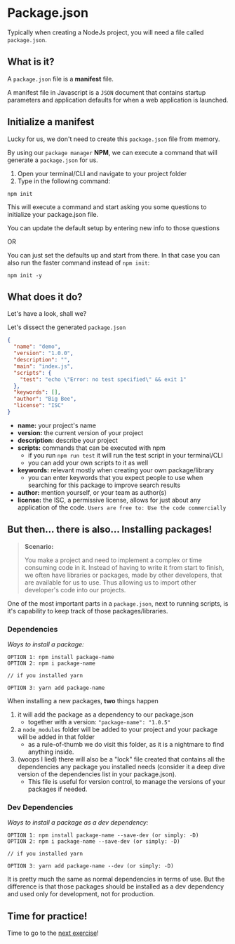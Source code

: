 # Package.json

Typically when creating a NodeJs project, you will need a file called `package.json`.

## What is it?
A `package.json` file is a **manifest** file.

A manifest file in Javascript is a `JSON` document that contains startup parameters and application defaults for when a web application is launched.

## Initialize a manifest
Lucky for us, we don't need to create this `package.json` file from memory.

By using our `package manager` **NPM**, we can execute a command that will generate a `package.json` for us.

1. Open your terminal/CLI and navigate to your project folder
2. Type in the following command:

```
npm init
```

This will execute a command and start asking you some questions to initialize your package.json file.

You can update the default setup by entering new info to those questions

OR

You can just set the defaults up and start from there. In that case you can also run the faster command instead of `npm init`:

```
npm init -y
```

## What does it do?
Let's have a look, shall we?

Let's dissect the generated `package.json`

```json
{
  "name": "demo",
  "version": "1.0.0",
  "description": "",
  "main": "index.js",
  "scripts": {
    "test": "echo \"Error: no test specified\" && exit 1"
  },
  "keywords": [],
  "author": "Big Bee",
  "license": "ISC"
}
```
- **name:** your project's name
- **version:** the current version of your project
- **description:** describe your project
- **scripts:** commands that can be executed with npm
    * if you run `npm run test` it will run the test script in your terminal/CLI
    * you can add your own scripts to it as well
- **keywords:** relevant mostly when creating your own package/library
    * you can enter keywords that you expect people to use when searching for this package to improve search results
- **author:** mention yourself, or your team as author(s)
- **license:** the ISC, a permissive license, allows for just about any application of the code. `Users are free to: Use the code commercially`

## But then... there is also... Installing packages!

> **Scenario:** 
>
>You make a project and need to implement a complex or time consuming code in it. Instead of having to write it from start to finish, we often have libraries or packages, made by other developers, that are available for us to use. Thus allowing us to import other developer's code into our projects.

One of the most important parts in a `package.json`, next to running scripts, is it's capability to keep track of those packages/libraries.

### Dependencies
*Ways to install a package:*
```
OPTION 1: npm install package-name
OPTION 2: npm i package-name

// if you installed yarn

OPTION 3: yarn add package-name
```

When installing a new packages, **two** things happen
1. it will add the package as a dependency to our package.json
    - together with a version: `"package-name": "1.0.5"`
2. a `node_modules` folder will be added to your project and your package will be added in that folder
    - as a rule-of-thumb we do visit this folder, as it is a nightmare to find anything inside.
3. (woops I lied) there will also be a "lock" file created that contains all the dependencies any package you installed needs (consider it a deep dive version of the dependencies list in your package.json).
    - This file is useful for version control, to manage the versions of your packages if needed.

### Dev Dependencies
*Ways to install a package as a dev dependency:*
```
OPTION 1: npm install package-name --save-dev (or simply: -D)
OPTION 2: npm i package-name --save-dev (or simply: -D)

// if you installed yarn

OPTION 3: yarn add package-name --dev (or simply: -D)
```

It is pretty much the same as normal dependencies in terms of use. But the difference is that those packages should be installed as a dev dependency and used only for development, not for production.

## Time for practice!

Time to go to the [next exercise](../README.md#exercises)!